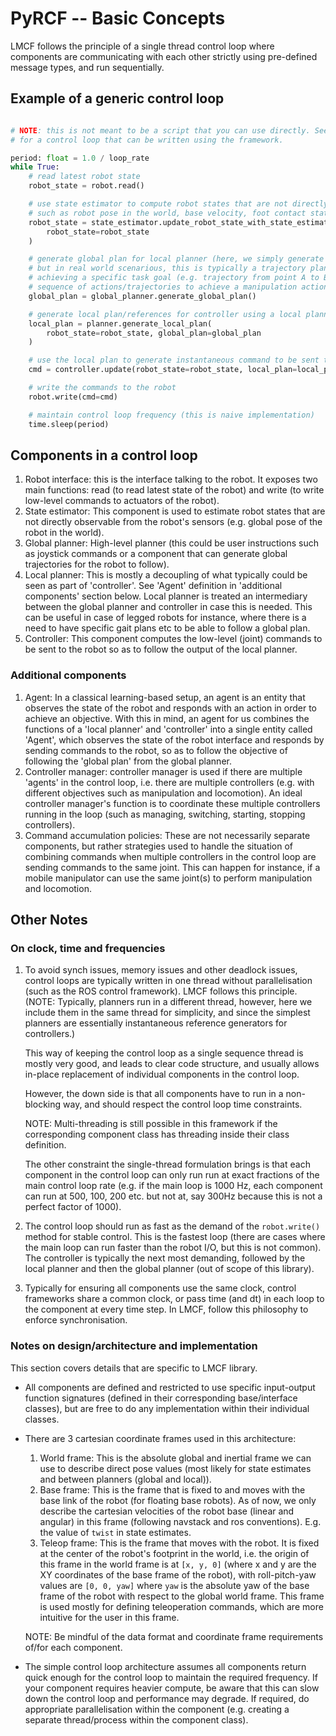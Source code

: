 # PyRCF -- Basic Concepts

LMCF follows the principle of a single thread control loop where components are communicating with each other strictly using pre-defined message types,
and run sequentially.

## Example of a generic control loop

```python

# NOTE: this is not meant to be a script that you can use directly. See it as more of a pseudocode
# for a control loop that can be written using the framework.

period: float = 1.0 / loop_rate
while True:
    # read latest robot state
    robot_state = robot.read()

    # use state estimator to compute robot states that are not directly observable from the robot interface
    # such as robot pose in the world, base velocity, foot contact states, etc.
    robot_state = state_estimator.update_robot_state_with_state_estimates(
        robot_state=robot_state
    )

    # generate global plan for local planner (here, we simply generate a fake plan using user input)
    # but in real world scenarious, this is typically a trajectory plan or action sequence for
    # achieving a specific task goal (e.g. trajectory from point A to B avoiding collision, or
    # sequence of actions/trajectories to achieve a manipulation action)
    global_plan = global_planner.generate_global_plan()

    # generate local plan/references for controller using a local planner, given global plan target
    local_plan = planner.generate_local_plan(
        robot_state=robot_state, global_plan=global_plan
    )

    # use the local plan to generate instantaneous command to be sent to the robot
    cmd = controller.update(robot_state=robot_state, local_plan=local_plan)

    # write the commands to the robot
    robot.write(cmd=cmd)

    # maintain control loop frequency (this is naive implementation)
    time.sleep(period)

```

## Components in a control loop

1. Robot interface: this is the interface talking to the robot. It exposes two main functions: read (to read latest state of the robot) and write
   (to write low-level commands to actuators of the robot).
2. State estimator: This component is used to estimate robot states that are not directly observable from the robot's sensors (e.g. global pose of the robot in the world).
3. Global planner: High-level planner (this could be user instructions such as joystick commands or a component that can generate global trajectories for the robot to follow).
4. Local planner: This is mostly a decoupling of what typically could be seen as part of 'controller'. See 'Agent' definition in 'additional components' section below.
   Local planner is treated an intermediary between the global planner and controller in case this is needed. This can be useful in case of legged robots for instance,
   where there is a need to have specific gait plans etc to be able to follow a global plan.
5. Controller: This component computes the low-level (joint) commands to be sent to the robot so as to follow the output of the local planner.

### Additional components

1. Agent: In a classical learning-based setup, an agent is an entity that observes the state of the robot and responds with an action in order to achieve an objective.
   With this in mind, an agent for us combines the functions of a 'local planner' and 'controller' into a single entity called 'Agent', which observes the state of the
   robot interface and responds by sending commands to the robot, so as to follow the objective of following the 'global plan' from the global planner.
2. Controller manager: controller manager is used if there are multiple 'agents' in the control loop, i.e. there are multiple controllers (e.g. with different objectives
   such as manipulation and locomotion). An ideal controller manager's function is to coordinate these multiple controllers running in the loop (such as managing, switching,
   starting, stopping controllers).
3. Command accumulation policies: These are not necessarily separate components, but rather strategies used to handle the situation of combining commands when multiple
   controllers in the control loop are sending commands to the same joint. This can happen for instance, if a mobile manipulator can use the same joint(s) to perform
   manipulation and locomotion.

## Other Notes

### On clock, time and frequencies

1. To avoid synch issues, memory issues and other deadlock issues, control loops are typically written in one thread without parallelisation (such as the ROS control framework). LMCF follows this principle. (NOTE: Typically, planners run in a different thread, however, here we include them in the same thread for simplicity, and since the simplest planners are essentially instantaneous reference generators for controllers.)

    This way of keeping the control loop as a single sequence thread is mostly very good, and leads to clear code structure, and usually allows in-place replacement of individual components in the control loop.

    However, the down side is that all components have to run in a non-blocking way, and should respect the control loop time constraints.

    NOTE: Multi-threading is still possible in this framework if the corresponding component class has threading inside their class definition.

    The other constraint the single-thread formulation brings is that each component in the control loop can only run run at exact fractions of the main control loop rate (e.g. if the main loop is 1000 Hz, each component can run at 500, 100, 200 etc. but not at, say 300Hz because this is not a perfect factor of 1000).

2. The control loop should run as fast as the demand of the `robot.write()` method for stable control. This is the fastest loop (there are cases where the main loop can run faster than the robot I/O, but this is not common). The controller is typically the next most demanding, followed by the local planner and then the global planner (out of scope of this library).

3. Typically for ensuring all components use the same clock, control frameworks share a common clock, or pass time (and dt) in each loop to the component at every time step. In LMCF, follow this philosophy to enforce synchronisation.

### Notes on design/architecture and implementation

This section covers details that are specific to LMCF library.

- All components are defined and restricted to use specific input-output function signatures (defined in their corresponding base/interface classes), but are free to do any implementation within their individual classes.
- There are 3 cartesian coordinate frames used in this architecture:
    1. World frame: This is the absolute global and inertial frame we can use to describe direct pose values (most likely for state estimates and between planners (global and local)).
    2. Base frame: This is the frame that is fixed to and moves with the base link of the robot (for floating base robots). As of now, we only describe the cartesian velocities of the robot base (linear and angular) in this frame (following navstack and ros conventions). E.g. the value of `twist` in state estimates.
    3. Teleop frame: This is the frame that moves with the robot. It is fixed at the center of the robot's footprint in the world, i.e. the origin of this frame in the world frame is at `[x, y, 0]` (where x and y are the XY coordinates of the base frame of the robot), with roll-pitch-yaw values are `[0, 0, yaw]` where `yaw` is the absolute yaw of the base frame of the robot with respect to the global world frame. This frame is used mostly for defining teleoperation commands, which are more intuitive for the user in this frame.

    NOTE: Be mindful of the data format and coordinate frame requirements of/for each component.

- The simple control loop architecture assumes all components return quick enough for the control loop to maintain the required frequency. If your component requires heavier compute, be aware that this can slow down the control loop and performance may degrade. If required, do appropriate parallelisation within the component (e.g. creating a separate thread/process within the component class).
